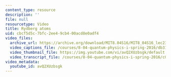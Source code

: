 ```yaml
---
content_type: resource
description: ''
file: null
resourcetype: Video
title: Rydberg atoms
uid: cbcf5d5c-7bfc-2ee4-9cb4-00acd8e0adf4
video_files:
  archive_url: https://archive.org/download/MIT8.04S16/MIT8_04S16_lec23_s3_300k.mp4
  video_captions_file: /courses/8-04-quantum-physics-i-spring-2016/db31400bb8645097ab1ae12067137d40_avQ2XUzbsgk.vtt
  video_thumbnail_file: https://img.youtube.com/vi/avQ2XUzbsgk/default.jpg
  video_transcript_file: /courses/8-04-quantum-physics-i-spring-2016/c0d6933a7ae4b6d9a2ebc8a8f37672be_avQ2XUzbsgk.pdf
video_metadata:
  youtube_id: avQ2XUzbsgk
---
```

